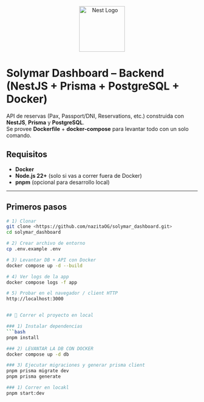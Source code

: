 <p align="center">
  <a href="http://nestjs.com/" target="blank"><img src="https://nestjs.com/img/logo-small.svg" width="120" alt="Nest Logo" /></a>
</p>

# Solymar Dashboard – Backend (NestJS + Prisma + PostgreSQL + Docker)

API de reservas (Pax, Passport/DNI, Reservations, etc.) construida con **NestJS**, **Prisma** y **PostgreSQL**.  
Se provee **Dockerfile** + **docker-compose** para levantar todo con un solo comando.

## Requisitos

- **Docker**
- **Node.js 22+** (solo si vas a correr fuera de Docker)  
- **pnpm** (opcional para desarrollo local)

---

## Primeros pasos

```bash
# 1) Clonar
git clone <https://github.com/nazitaOG/solymar_dashboard.git>
cd solymar_dashboard

# 2) Crear archivo de entorno
cp .env.example .env

# 3) Levantar DB + API con Docker
docker compose up -d --build

# 4) Ver logs de la app
docker compose logs -f app

# 5) Probar en el navegador / client HTTP
http://localhost:3000


## 🚀 Correr el proyecto en local

### 1) Instalar dependencias
```bash
pnpm install

### 2) LEVANTAR LA DB CON DOCKER
docker compose up -d db

### 3) Ejecutar migraciones y generar prisma client
pnpm prisma migrate dev
pnpm prisma generate

### 1) Correr en locakl
pnpm start:dev


